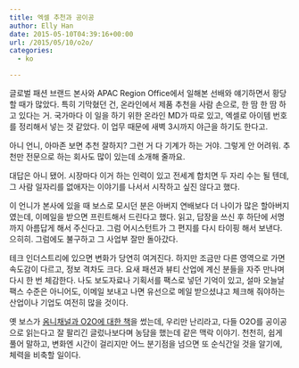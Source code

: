 ```yaml
---
title: 엑셀 추천과 공이공
author: Elly Han
date: 2015-05-10T04:39:16+00:00
url: /2015/05/10/o2o/
categories:
  - ko

---
```

글로벌 패션 브랜드 본사와 APAC Region Office에서 일해본 선배와 얘기하면서 황당할 때가 많았다. 특히 기막혔던 건, 온라인에서 제품 추천을 사람 손으로, 한 땀 한 땀 하고 있다는 거. 국가마다 이 일을 하기 위한 온라인 MD가 따로 있고, 엑셀로 아이템 번호를 정리해서 넣는 것 같았다. 이 업무 때문에 새벽 3시까지 야근을 하기도 한다고.

아니 언니, 아마존 보면 추천 잘하지? 그런 거 다 기계가 하는 거야. 그렇게 안 어려워. 추천만 전문으로 하는 회사도 많이 있는데 소개해 줄까요.

대답은 아니 됐어. 시장마다 이거 하는 인력이 있고 전세계 합치면 두 자리 수는 될 텐데, 그 사람 일자리를 없애자는 이야기를 나서서 시작하고 싶진 않다고 했다.

이 언니가 본사에 있을 때 보스로 모시던 분은 아버지 연배보다 더 나이가 많은 할아버지였는데, 이메일을 받으면 프린트해서 드린다고 했다. 읽고, 답장을 쓰신 후 하단에 서명까지 아름답게 해서 주신다고. 그럼 어시스턴트가 그 편지를 다시 타이핑 해서 보낸다. 으히히. 그럼에도 불구하고 그 사업부 잘만 돌아갔다.

테크 인더스트리에 있으면 변화가 당연히 여겨진다. 하지만 조금만 다른 영역으로 가면 속도감이 다르고, 정보 격차도 크다. 요새 패션과 뷰티 산업에 계신 분들을 자주 만나며 다시 한 번 체감한다. 나도 보도자료나 기획서를 팩스로 넣던 기억이 있고, 설마 오늘날 팩스 수준은 아니어도, 이메일 보내고 나면 유선으로 메일 받으셨냐고 체크해 줘야하는 산업이나 기업도 여전히 많을 것이다.

옛 보스가 [옴니채널과 O2O에 대한 책][1]을 썼는데, 우리만 난리라고, 다들 O2O를 공이공으로 읽는다고 잘 팔리긴 글렀나보다며 농담을 했는데 같은 맥락 이야기. 천천히, 쉽게 풀어 말하고, 변화엔 시간이 걸리지만 어느 분기점을 넘으면 또 순식간일 것을 알기에, 체력을 비축할 일이다.

 [1]: http://www.aladin.co.kr/shop/wproduct.aspx?ISBN=6000839193